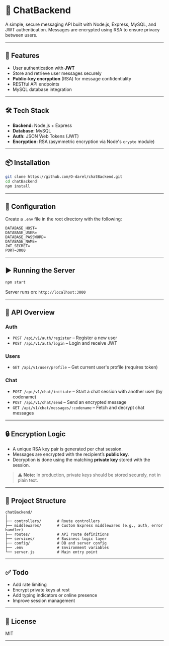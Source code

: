 # 📩 ChatBackend

A simple, secure messaging API built with Node.js, Express, MySQL, and JWT authentication. Messages are encrypted using RSA to ensure privacy between users.

---

## 🔐 Features

- User authentication with **JWT**
- Store and retrieve user messages securely
- **Public-key encryption** (RSA) for message confidentiality
- RESTful API endpoints
- MySQL database integration

---

## 🛠 Tech Stack

- **Backend:** Node.js + Express
- **Database:** MySQL
- **Auth:** JSON Web Tokens (JWT)
- **Encryption:** RSA (asymmetric encryption via Node's `crypto` module)

---

## 📦 Installation

```bash
git clone https://github.com/O-darel/chatBackend.git
cd chatBackend
npm install
````

---

## 🔧 Configuration

Create a `.env` file in the root directory with the following:

```env
DATABASE_HOST=
DATABASE_USER=
DATABASE_PASSWORD=
DATABASE_NAME=
JWT_SECRET=
PORT=3000
```

---

## ▶️ Running the Server

```bash
npm start
```

Server runs on: `http://localhost:3000`

---

## 🧪 API Overview

### Auth

* `POST /api/v1/auth/register` – Register a new user
* `POST /api/v1/auth/login` – Login and receive JWT

### Users

* `GET /api/v1/user/profile` – Get current user's profile (requires token)

### Chat

* `POST /api/v1/chat/initiate` – Start a chat session with another user (by codename)
* `POST /api/v1/chat/send` – Send an encrypted message
* `GET /api/v1/chat/messages/:codename` – Fetch and decrypt chat messages

---

## 🔒 Encryption Logic

* A unique RSA key pair is generated per chat session.
* Messages are encrypted with the recipient’s **public key**.
* Decryption is done using the matching **private key** stored with the session.

> ⚠️ **Note:** In production, private keys should be stored securely, not in plain text.

---

## 📂 Project Structure

```
chatBackend/
│
├── controllers/       # Route controllers
├── middlewares/       # Custom Express middlewares (e.g., auth, error handler)
├── routes/            # API route definitions
├── services/          # Business logic layer
├── config/            # DB and server config
├── .env               # Environment variables
└── server.js          # Main entry point
```

---

## ✅ Todo

* Add rate limiting
* Encrypt private keys at rest
* Add typing indicators or online presence
* Improve session management

---

## 📄 License

MIT

---
